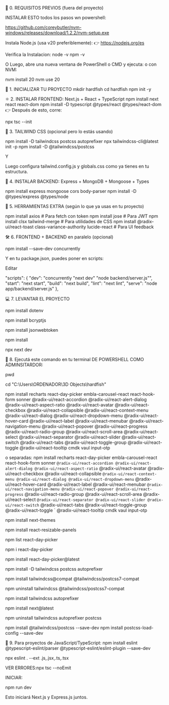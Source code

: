 🔁 0. REQUISITOS PREVIOS (fuera del proyecto)

INSTALAR ESTO todos los pasos wn powershell:

https://github.com/coreybutler/nvm-windows/releases/download/1.2.2/nvm-setup.exe


Instala Node.js (usa v20 preferiblemente):
👉 https://nodejs.org/es

Verifica la Instalacion:
node -v
npm -v


O
Luego, abre una nueva ventana de PowerShell o CMD y ejecuta:
o con NVM:

nvm install 20
nvm use 20


🔨 1. INICIALIZAR TU PROYECTO
mkdir hardfish
cd hardfish
npm init -y


⚛️ 2. INSTALAR FRONTEND: Next.js + React + TypeScript
npm install next react react-dom
npm install -D typescript @types/react @types/react-dom
👉 Después de esto, corre:

npx tsc --init



🎨 3. TAILWIND CSS (opcional pero lo estás usando)

npm install -D tailwindcss postcss autoprefixer
npx tailwindcss-cli@latest init -p
npm install -D @tailwindcss/postcss

Y

Luego configura tailwind.config.js y globals.css como ya tienes en tu estructura.



🚀 4. INSTALAR BACKEND: Express + MongoDB + Mongoose + Types

npm install express mongoose cors body-parser
npm install -D @types/express @types/node


🧰 5. HERRAMIENTAS EXTRA (según lo que ya usas en tu proyecto)

npm install axios                # Para fetch con token
npm install jose                # Para JWT
npm install clsx tailwind-merge # Para utilidades de CSS
npm install @radix-ui/react-toast class-variance-authority lucide-react # Para UI feedback


🛠 6. FRONTEND + BACKEND en paralelo (opcional)

npm install --save-dev concurrently




Y en tu package.json, puedes poner en scripts:

Editar

  "scripts": {
        "dev": "concurrently \"next dev\" \"node backend/server.js\"",
  "start": "next start",
  "build": "next build",
  "lint": "next lint",
  "serve": "node app/backend/server.js"
  },



💻 7. LEVANTAR EL PROYECTO

npm install dotenv


npm install bcryptjs

npm install jsonwebtoken

npm install


npx next dev





🚀 8. Ejecutá este comando en tu terminal DE POWERSHELL COMO ADMINSITARDOR:

pwd

cd "C:\Users\ORDENADOR\3D Objects\hardfish"


npm install recharts react-day-picker embla-carousel-react react-hook-form sonner @radix-ui/react-accordion @radix-ui/react-alert-dialog @radix-ui/react-aspect-ratio @radix-ui/react-avatar @radix-ui/react-checkbox @radix-ui/react-collapsible @radix-ui/react-context-menu @radix-ui/react-dialog @radix-ui/react-dropdown-menu @radix-ui/react-hover-card @radix-ui/react-label @radix-ui/react-menubar @radix-ui/react-navigation-menu @radix-ui/react-popover @radix-ui/react-progress @radix-ui/react-radio-group @radix-ui/react-scroll-area @radix-ui/react-select @radix-ui/react-separator @radix-ui/react-slider @radix-ui/react-switch @radix-ui/react-tabs @radix-ui/react-toggle-group @radix-ui/react-toggle @radix-ui/react-tooltip cmdk vaul input-otp


o separadas:
npm install recharts react-day-picker embla-carousel-react react-hook-form sonner `
@radix-ui/react-accordion @radix-ui/react-alert-dialog @radix-ui/react-aspect-ratio `
@radix-ui/react-avatar @radix-ui/react-checkbox @radix-ui/react-collapsible `
@radix-ui/react-context-menu @radix-ui/react-dialog @radix-ui/react-dropdown-menu `
@radix-ui/react-hover-card @radix-ui/react-label @radix-ui/react-menubar `
@radix-ui/react-navigation-menu @radix-ui/react-popover @radix-ui/react-progress `
@radix-ui/react-radio-group @radix-ui/react-scroll-area @radix-ui/react-select `
@radix-ui/react-separator @radix-ui/react-slider @radix-ui/react-switch `
@radix-ui/react-tabs @radix-ui/react-toggle-group @radix-ui/react-toggle `
@radix-ui/react-tooltip cmdk vaul input-otp



npm install next-themes

npm install react-resizable-panels

npm list react-day-picker

npm i react-day-picker

npm install react-day-picker@latest

npm install -D tailwindcss postcss autoprefixer

npm install tailwindcss@compat @tailwindcss/postcss7-compat

npm uninstall tailwindcss @tailwindcss/postcss7-compat

npm install tailwindcss autoprefixer

npm install next@latest

npm uninstall tailwindcss autoprefixer postcss




npm install @tailwindcss/postcss --save-dev
npm install postcss-load-config --save-dev



🎨 9. Para proyectos de JavaScript/TypeScript:
npm install eslint @typescript-eslint/parser @typescript-eslint/eslint-plugin --save-dev

npx eslint . --ext .js,.jsx,.ts,.tsx



VER ERRORES:npx tsc --noEmit

INICIAR: 

npm run dev

Esto iniciará Next.js y Express.js juntos.